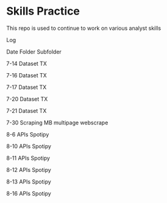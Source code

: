 # Skills Practice

This repo is used to continue to work on various analyst skills

Log

Date         Folder           Subfolder

7-14         Dataset          TX

7-16         Dataset          TX

7-17         Dataset          TX

7-20         Dataset          TX

7-21         Dataset          TX

7-30         Scraping         MB multipage webscrape

8-6          APIs             Spotipy

8-10         APIs             Spotipy

8-11         APIs             Spotipy

8-12         APIs             Spotipy

8-13         APIs             Spotipy

8-16         APIs             Spotipy
